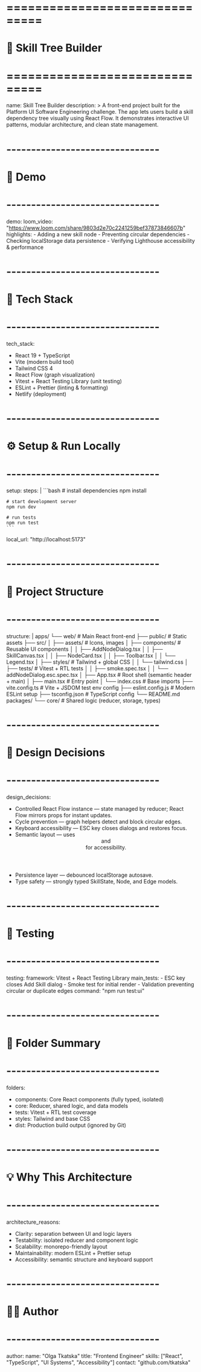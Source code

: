 # ===============================
# 📘 Skill Tree Builder
# ===============================
name: Skill Tree Builder
description: >
  A front-end project built for the Platform UI Software Engineering challenge.
  The app lets users build a skill dependency tree visually using React Flow.
  It demonstrates interactive UI patterns, modular architecture, and clean state management.

# -------------------------------
# 🎥 Demo
# -------------------------------
demo:
  loom_video: "https://www.loom.com/share/9803d2e70c2241259bef37873846607b"
  highlights:
    - Adding a new skill node
    - Preventing circular dependencies
    - Checking localStorage data persistence
    - Verifying Lighthouse accessibility & performance

# -------------------------------
# 🧱 Tech Stack
# -------------------------------
tech_stack:
  - React 19 + TypeScript
  - Vite (modern build tool)
  - Tailwind CSS 4
  - React Flow (graph visualization)
  - Vitest + React Testing Library (unit testing)
  - ESLint + Prettier (linting & formatting)
  - Netlify (deployment)

# -------------------------------
# ⚙️ Setup & Run Locally
# -------------------------------
setup:
  steps: |
    ```bash
    # install dependencies
    npm install

    # start development server
    npm run dev

    # run tests
    npm run test
    ```

  local_url: "http://localhost:5173"

# -------------------------------
# 🧩 Project Structure
# -------------------------------
structure: |
  apps/
    └── web/                   # Main React front-end
        ├── public/            # Static assets
        ├── src/
        │   ├── assets/        # Icons, images
        │   ├── components/    # Reusable UI components
        │   │   ├── AddNodeDialog.tsx
        │   │   ├── SkillCanvas.tsx
        │   │   ├── NodeCard.tsx
        │   │   ├── Toolbar.tsx
        │   │   └── Legend.tsx
        │   ├── styles/        # Tailwind + global CSS
        │   │   └── tailwind.css
        │   ├── tests/         # Vitest + RTL tests
        │   │   ├── smoke.spec.tsx
        │   │   └── addNodeDialog.esc.spec.tsx
        │   ├── App.tsx        # Root shell (semantic header + main)
        │   ├── main.tsx       # Entry point
        │   └── index.css      # Base imports
        ├── vite.config.ts     # Vite + JSDOM test env config
        ├── eslint.config.js   # Modern ESLint setup
        ├── tsconfig.json      # TypeScript config
        └── README.md
  packages/
    └── core/                  # Shared logic (reducer, storage, types)

# -------------------------------
# 🧠 Design Decisions
# -------------------------------
design_decisions:
  - Controlled React Flow instance — state managed by reducer; React Flow mirrors props for instant updates.
  - Cycle prevention — graph helpers detect and block circular edges.
  - Keyboard accessibility — ESC key closes dialogs and restores focus.
  - Semantic layout — uses <header> and <main> for accessibility.
  - Persistence layer — debounced localStorage autosave.
  - Type safety — strongly typed SkillState, Node, and Edge models.

# -------------------------------
# 🧪 Testing
# -------------------------------
testing:
  framework: Vitest + React Testing Library
  main_tests:
    - ESC key closes Add Skill dialog
    - Smoke test for initial render
    - Validation preventing circular or duplicate edges
  command: "npm run test:ui"

# -------------------------------
# 📁 Folder Summary
# -------------------------------
folders:
  - components: Core React components (fully typed, isolated)
  - core: Reducer, shared logic, and data models
  - tests: Vitest + RTL test coverage
  - styles: Tailwind and base CSS
  - dist: Production build output (ignored by Git)

# -------------------------------
# 💡 Why This Architecture
# -------------------------------
architecture_reasons:
  - Clarity: separation between UI and logic layers
  - Testability: isolated reducer and component logic
  - Scalability: monorepo-friendly layout
  - Maintainability: modern ESLint + Prettier setup
  - Accessibility: semantic structure and keyboard support

# -------------------------------
# 🧑‍💻 Author
# -------------------------------
author:
  name: "Olga Tkatska"
  title: "Frontend Engineer"
  skills: ["React", "TypeScript", "UI Systems", "Accessibility"]
  contact: "github.com/tkatska"
